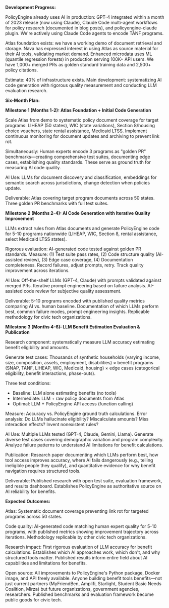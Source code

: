 **Development Progress:**

PolicyEngine already uses AI in production: GPT-4 integrated within a month of 2023 release (now using Claude), Claude Code multi-agent workflows for policy research (documented in blog posts), and policyengine-claude plugin. We're actively using Claude Code agents to encode TANF programs.

Atlas foundation exists: we have a working demo of document retrieval and storage. Nava has expressed interest in using Atlas as source material for their AI tools, validating market demand. Enhanced microdata uses ML (quantile regression forests) in production serving 100K+ API users. We have 1,000+ merged PRs as golden standard training data and 2,500+ policy citations.

Estimate: 40% of infrastructure exists. Main development: systematizing AI code generation with rigorous quality measurement and conducting LLM evaluation research.

**Six-Month Plan:**

**Milestone 1 (Months 1-2): Atlas Foundation + Initial Code Generation**

Scale Atlas from demo to systematic policy document coverage for target programs: LIHEAP (50 states), WIC (state variations), Section 8/housing choice vouchers, state rental assistance, Medicaid LTSS. Implement continuous monitoring for document updates and archiving to prevent link rot.

Simultaneously: Human experts encode 3 programs as "golden PR" benchmarks—creating comprehensive test suites, documenting edge cases, establishing quality standards. These serve as ground truth for measuring AI code quality.

AI Use: LLMs for document discovery and classification, embeddings for semantic search across jurisdictions, change detection when policies update.

Deliverable: Atlas covering target program documents across 50 states. Three golden PR benchmarks with full test suites.

**Milestone 2 (Months 2-4): AI Code Generation with Iterative Quality Improvement**

LLMs extract rules from Atlas documents and generate PolicyEngine code for 5-10 programs nationwide (LIHEAP, WIC, Section 8, rental assistance, select Medicaid LTSS states).

Rigorous evaluation: AI-generated code tested against golden PR standards. Measure: (1) Test suite pass rates, (2) Code structure quality (AI-assisted review), (3) Edge case coverage, (4) Documentation completeness. Record failures, adjust prompts, retry. Track quality improvement across iterations.

AI Use: Off-the-shelf LLMs (GPT-4, Claude) with prompts validated against merged PRs. Iterative prompt engineering based on failure analysis. AI-assisted code review for subjective quality assessment.

Deliverable: 5-10 programs encoded with published quality metrics comparing AI vs. human baseline. Documentation of which LLMs perform best, common failure modes, prompt engineering insights. Replicable methodology for civic tech organizations.

**Milestone 3 (Months 4-6): LLM Benefit Estimation Evaluation & Publication**

Research component: systematically measure LLM accuracy estimating benefit eligibility and amounts.

Generate test cases: Thousands of synthetic households (varying income, size, composition, assets, employment, disabilities) × benefit programs (SNAP, TANF, LIHEAP, WIC, Medicaid, housing) × edge cases (categorical eligibility, benefit interactions, phase-outs).

Three test conditions:
- Baseline: LLM alone estimating benefits (no tools)
- Intermediate: LLM + raw policy documents from Atlas
- Optimal: LLM + PolicyEngine API access (function calling)

Measure: Accuracy vs. PolicyEngine ground truth calculations. Error analysis: Do LLMs hallucinate eligibility? Miscalculate amounts? Miss interaction effects? Invent nonexistent rules?

AI Use: Multiple LLMs tested (GPT-4, Claude, Gemini, Llama). Generate diverse test cases covering demographic variation and program complexity. Analyze failure patterns to understand AI limitations for benefit calculations.

Publication: Research paper documenting which LLMs perform best, how tool access improves accuracy, where AI fails dangerously (e.g., telling ineligible people they qualify), and quantitative evidence for why benefit navigation requires structured tools.

Deliverable: Published research with open test suite, evaluation framework, and results dashboard. Establishes PolicyEngine as authoritative source on AI reliability for benefits.

**Expected Outcomes:**

Atlas: Systematic document coverage preventing link rot for targeted programs across 50 states.

Code quality: AI-generated code matching human expert quality for 5-10 programs, with published metrics showing improvement trajectory across iterations. Methodology replicable by other civic tech organizations.

Research impact: First rigorous evaluation of LLM accuracy for benefit calculations. Establishes which AI approaches work, which don't, and why structured tools matter. Published results inform entire field about AI capabilities and limitations for benefits.

Open source: All improvements to PolicyEngine's Python package, Docker image, and API freely available. Anyone building benefit tools benefits—not just current partners (MyFriendBen, Amplifi, Starlight, Student Basic Needs Coalition, Mirza) but future organizations, government agencies, researchers. Published benchmarks and evaluation framework become public goods for civic tech.
